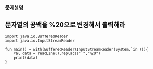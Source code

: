 ### 문제설명
## 문자열의 공백을 %20으로 변경해서 출력해라
```
import java.io.BufferedReader
import java.io.InputStreamReader

fun main() = with(BufferedReader(InputStreamReader(System.`in`))){
    val data = readLine().replace(" ","%20")
    print(data)
}
```
